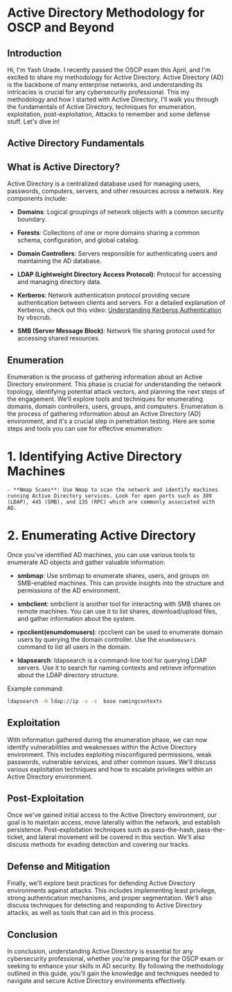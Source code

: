 # Active Directory Methodology for OSCP and Beyond

## Introduction

Hi, I'm Yash Urade. I recently passed the OSCP exam this April, and I'm excited to share my methodology for Active Directory. Active Directory (AD) is the backbone of many enterprise networks, and understanding its intricacies is crucial for any cybersecurity professional. This my methodology and how I started with Active Directory, I'll walk you through the fundamentals of Active Directory, techniques for enumeration, exploitation, post-exploitation, Attacks to remember and some defense stuff. Let's dive in!

## Active Directory Fundamentals

## What is Active Directory?

Active Directory is a centralized database used for managing users, passwords, computers, servers, and other resources across a network. Key components include:

- **Domains**: Logical groupings of network objects with a common security boundary.
  
- **Forests**: Collections of one or more domains sharing a common schema, configuration, and global catalog.

- **Domain Controllers**: Servers responsible for authenticating users and maintaining the AD database.

- **LDAP (Lightweight Directory Access Protocol)**: Protocol for accessing and managing directory data.

- **Kerberos**: Network authentication protocol providing secure authentication between clients and servers. For a detailed explanation of Kerberos, check out this video: [Understanding Kerberos Authentication](https://youtu.be/snGeZlDQL2Q?si=JDWBcWTB-Z-qN4CD) by vbscrub.

- **SMB (Server Message Block)**: Network file sharing protocol used for accessing shared resources.


## Enumeration

Enumeration is the process of gathering information about an Active Directory environment. This phase is crucial for understanding the network topology, identifying potential attack vectors, and planning the next steps of the engagement. We'll explore tools and techniques for enumerating domains, domain controllers, users, groups, and computers.
Enumeration is the process of gathering information about an Active Directory (AD) environment, and it's a crucial step in penetration testing. Here are some steps and tools you can use for effective enumeration:

  # 1. Identifying Active Directory Machines

    - **Nmap Scans**: Use Nmap to scan the network and identify machines running Active Directory services. Look for open ports such as 389 (LDAP), 445 (SMB), and 135 (RPC) which are commonly associated with AD.

  # 2. Enumerating Active Directory

  Once you've identified AD machines, you can use various tools to enumerate AD objects and gather valuable information:

  - **smbmap**: Use smbmap to enumerate shares, users, and groups on SMB-enabled machines. This can provide insights into the structure and permissions of the AD environment.

  - **smbclient**: smbclient is another tool for interacting with SMB shares on remote machines. You can use it to list shares, download/upload files, and gather information about the system.

  - **rpcclient(enumdomusers)**: rpcclient can be used to enumerate domain users by querying the domain controller. Use the `enumdomusers` command to list all users in the domain.  

  - **ldapsearch**: ldapsearch is a command-line tool for querying LDAP servers. Use it to search for naming contexts and retrieve information about the LDAP directory structure.

  Example command:
  ```bash
  ldapsearch -H ldap://ip -x -s  base namingcontexts
  ```

## Exploitation

With information gathered during the enumeration phase, we can now identify vulnerabilities and weaknesses within the Active Directory environment. This includes exploiting misconfigured permissions, weak passwords, vulnerable services, and other common issues. We'll discuss various exploitation techniques and how to escalate privileges within an Active Directory environment.

## Post-Exploitation

Once we've gained initial access to the Active Directory environment, our goal is to maintain access, move laterally within the network, and establish persistence. Post-exploitation techniques such as pass-the-hash, pass-the-ticket, and lateral movement will be covered in this section. We'll also discuss methods for evading detection and covering our tracks.

## Defense and Mitigation

Finally, we'll explore best practices for defending Active Directory environments against attacks. This includes implementing least privilege, strong authentication mechanisms, and proper segmentation. We'll also discuss techniques for detecting and responding to Active Directory attacks, as well as tools that can aid in this process.

## Conclusion

In conclusion, understanding Active Directory is essential for any cybersecurity professional, whether you're preparing for the OSCP exam or seeking to enhance your skills in AD security. By following the methodology outlined in this guide, you'll gain the knowledge and techniques needed to navigate and secure Active Directory environments effectively.

